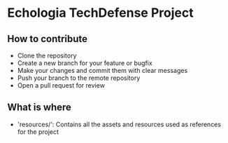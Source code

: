 # Echologia TechDefense Project

## How to contribute
- Clone the repository
- Create a new branch for your feature or bugfix
- Make your changes and commit them with clear messages
- Push your branch to the remote repository
- Open a pull request for review

## What is where
- 'resources/': Contains all the assets and resources used as references for the project